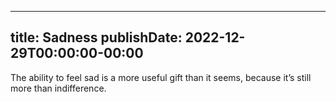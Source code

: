 
---
title: Sadness
publishDate: 2022-12-29T00:00:00-00:00
---

 The ability to feel sad is a more useful gift than it seems, because it’s still more than indifference.
